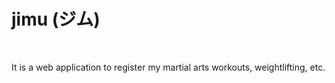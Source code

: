 # jimu (ジム)
<br>

It is a web application to register my martial arts workouts, weightlifting, etc.
